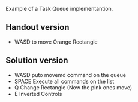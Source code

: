 Example of a Task Queue implementantion. 

## Handout version

- WASD to move Orange Rectangle

## Solution version

- WASD puto movemd command on the queue
- SPACE Execute all commands on the list
- Q Change Rectangle (Now the pink ones move)
- E Inverted Controls